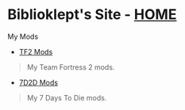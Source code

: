 # Biblioklept's Site - [HOME](https://biblioklept.github.io/)
My Mods

- [TF2 Mods](./tf2)
> My Team Fortress 2 mods.
- [7D2D Mods](./7d2d)
> My 7 Days To Die mods.